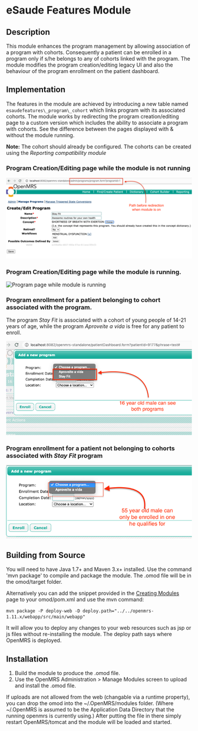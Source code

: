 eSaude Features Module
============================

Description
-----------
This module enhances the program management by allowing association of a program with cohorts. Consequently a patient can be enrolled in a program only if s/he belongs to any of cohorts linked with the program. The module modifies the program creation/editing legacy UI and also the behaviour of the program enrollment on the patient dashboard.

Implementation
--------------
The features in the module are achieved by introducing a new table named `esaudefeatures\_program\_cohort` which links program with its associated cohorts. The module works by redirecting the program creation/editing page to a custom version which includes the ability to associate a program with cohorts. See the difference between the pages displayed with & without the module running.

**Note:** The cohort should already be configured. The cohorts can be created using the *Reporting compatibility module*

### Program Creation/Editing page while the module is not running

![Program page while module is not running](images/program_page_module_not_running.png)

### Program Creation/Editing page while the module is running.

![Program page while module is running](images/esaudefeatures.edit.program.png)

### Program enrollment for a patient belonging to cohort associated with the program.
The program *Stay Fit* is associated with a cohort of young people of 14-21 years of age, while the program *Aproveite a vida* is free for any patient to enroll.

![Program enrollment for patient in cohort](images/patient.in.cohort.png)

### Program enrollment for a patient not belonging to cohorts associated with *Stay Fit* program

![Program enrollment for patient in cohort](images/patient.not.in.cohort.png)


Building from Source
--------------------
You will need to have Java 1.7+ and Maven 3.x+ installed.  Use the command 'mvn package' to 
compile and package the module.  The .omod file will be in the omod/target folder.

Alternatively you can add the snippet provided in the [Creating Modules](https://wiki.openmrs.org/x/cAEr) page to your 
omod/pom.xml and use the mvn command:

    mvn package -P deploy-web -D deploy.path="../../openmrs-1.11.x/webapp/src/main/webapp"

It will allow you to deploy any changes to your web 
resources such as jsp or js files without re-installing the module. The deploy path says 
where OpenMRS is deployed.

Installation
------------
1. Build the module to produce the .omod file.
2. Use the OpenMRS Administration > Manage Modules screen to upload and install the .omod file.

If uploads are not allowed from the web (changable via a runtime property), you can drop the omod
into the ~/.OpenMRS/modules folder.  (Where ~/.OpenMRS is assumed to be the Application 
Data Directory that the running openmrs is currently using.)  After putting the file in there 
simply restart OpenMRS/tomcat and the module will be loaded and started.
